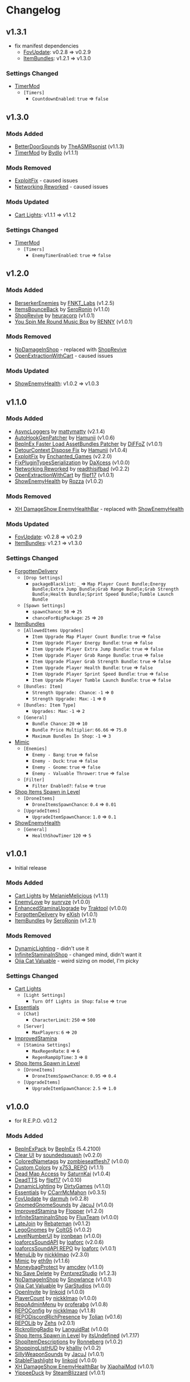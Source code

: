 # Changelog

## v1.3.1

- fix manifest dependencies
  - [FovUpdate](https://thunderstore.io/c/repo/p/darmuh/FovUpdate/): v0.2.8 => v0.2.9
  - [ItemBundles](https://thunderstore.io/c/repo/p/SeroRonin/ItemBundles/): v1.2.1 => v1.3.0

### Settings Changed

- [TimerMod](https://thunderstore.io/c/repo/p/Bydlo/TimerMod/)
  - `[Timers]`
    - `CountdownEnabled`: `true` ⇒ `false`

## v1.3.0

### Mods Added

- [BetterDoorSounds](https://thunderstore.io/c/repo/p/TheASMRsonist/BetterDoorSounds/) by [TheASMRsonist](https://thunderstore.io/c/repo/p/TheASMRsonist/) (v1.1.3)
- [TimerMod](https://thunderstore.io/c/repo/p/Bydlo/TimerMod/) by [Bydlo](https://thunderstore.io/c/repo/p/Bydlo/) (v1.1.1)

### Mods Removed

- [ExploitFix](https://thunderstore.io/c/repo/p/Enchanted_Games/ExploitFix/) - caused issues
- [Networking Reworked](https://thunderstore.io/c/repo/p/readthisifbad/NetworkingReworked/) - caused issues

### Mods Updated

- [Cart Lights](https://thunderstore.io/c/repo/p/MelanieMelicious/Cart_Lights_MelanieMelicious/): v1.1.1 => v1.1.2

### Settings Changed

- [TimerMod](https://thunderstore.io/c/repo/p/Bydlo/TimerMod/)
  - `[Timers]`
    - `EnemyTimerEnabled`: `true` ⇒ `false`

## v1.2.0

### Mods Added

- [BerserkerEnemies](https://thunderstore.io/c/repo/p/FNKT_Labs/BerserkerEnemies/) by [FNKT_Labs](https://thunderstore.io/c/repo/p/FNKT_Labs/) (v1.2.5)
- [ItemsBounceBack](https://thunderstore.io/c/repo/p/SeroRonin/ItemsBounceBack/) by [SeroRonin](https://thunderstore.io/c/repo/p/SeroRonin/) (v1.1.0)
- [ShopRevive](https://thunderstore.io/c/repo/p/heuracorp/ShopRevive/) by [heuracorp](https://thunderstore.io/c/repo/p/heuracorp/) (v1.0.1)
- [You Spin Me Round Music Box](https://thunderstore.io/c/repo/p/RENNY/You_Spin_Me_Round_Music_Box/) by [RENNY](https://thunderstore.io/c/repo/p/RENNY/) (v1.0.1)

### Mods Removed

- [NoDamageInShop](https://thunderstore.io/c/repo/p/Snowlance/NoDamageInShop/) - replaced with [ShopRevive](https://thunderstore.io/c/repo/p/heuracorp/ShopRevive/)
- [OpenExtractionWithCart](https://thunderstore.io/c/repo/p/flipf17/OpenExtractionWithCart/) - caused issues

### Mods Updated

- [ShowEnemyHealth](https://thunderstore.io/c/repo/p/Rozza/ShowEnemyHealth/): v1.0.2 => v1.0.3

## v1.1.0

### Mods Added

- [AsyncLoggers](https://thunderstore.io/c/repo/p/mattymatty/AsyncLoggers/) by [mattymatty](https://thunderstore.io/c/repo/p/mattymatty/) (v2.1.4)
- [AutoHookGenPatcher](https://thunderstore.io/c/repo/p/Hamunii/AutoHookGenPatcher/) by [Hamunii](https://thunderstore.io/c/repo/p/Hamunii/) (v1.0.6)
- [BepInEx Faster Load AssetBundles Patcher](https://thunderstore.io/c/repo/p/DiFFoZ/BepInEx_Faster_Load_AssetBundles_Patcher/) by [DiFFoZ](https://thunderstore.io/c/repo/p/DiFFoZ/) (v1.0.1)
- [DetourContext Dispose Fix](https://thunderstore.io/c/repo/p/Hamunii/DetourContext_Dispose_Fix/) by [Hamunii](https://thunderstore.io/c/repo/p/Hamunii/) (v1.0.4)
- [ExploitFix](https://thunderstore.io/c/repo/p/Enchanted_Games/ExploitFix/) by [Enchanted_Games](https://thunderstore.io/c/repo/p/Enchanted_Games/) (v2.2.0)
- [FixPluginTypesSerialization](https://thunderstore.io/c/repo/p/DaXcess/FixPluginTypesSerialization/) by [DaXcess](https://thunderstore.io/c/repo/p/DaXcess/) (v1.0.0)
- [Networking Reworked](https://thunderstore.io/c/repo/p/readthisifbad/NetworkingReworked/) by [readthisifbad](https://thunderstore.io/c/repo/p/readthisifbad/) (v0.2.2)
- [OpenExtractionWithCart](https://thunderstore.io/c/repo/p/flipf17/OpenExtractionWithCart/) by [flipf17](https://thunderstore.io/c/repo/p/flipf17/) (v1.0.1)
- [ShowEnemyHealth](https://thunderstore.io/c/repo/p/Rozza/ShowEnemyHealth/) by [Rozza](https://thunderstore.io/c/repo/p/Rozza/) (v1.0.2)

### Mods Removed

- [XH DamageShow EnemyHealthBar](https://thunderstore.io/c/repo/p/XiaohaiMod/XH_DamageShow_EnemyHealthBar/) - replaced with [ShowEnemyHealth](https://thunderstore.io/c/repo/p/Rozza/ShowEnemyHealth/)

### Mods Updated

- [FovUpdate](https://thunderstore.io/c/repo/p/darmuh/FovUpdate/): v0.2.8 => v0.2.9
- [ItemBundles](https://thunderstore.io/c/repo/p/SeroRonin/ItemBundles/): v1.2.1 => v1.3.0

### Settings Changed

- [ForgottenDelivery](https://thunderstore.io/c/repo/p/eXish/ForgottenDelivery/)
  - `[Drop Settings]`
    - `packageBlacklist`: `_` ⇒ `Map Player Count Bundle;Energy Bundle;Extra Jump Bundle;Grab Range Bundle;Grab Strength Bundle;Health Bundle;Sprint Speed Bundle;Tumble Launch Bundle`
  - `[Spawn Settings]`
    - `spawnChance`: `50` ⇒ `25`
    - `chanceForBigPackage`: `25` ⇒ `20`
- [ItemBundles](https://thunderstore.io/c/repo/p/SeroRonin/ItemBundles/)
  - `[AllowedItems Upgrades]`
    - `Item Upgrade Map Player Count Bundle`: `true` ⇒ `false`
    - `Item Upgrade Player Energy Bundle`: `true` ⇒ `false`
    - `Item Upgrade Player Extra Jump Bundle`: `true` ⇒ `false`
    - `Item Upgrade Player Grab Range Bundle`: `true` ⇒ `false`
    - `Item Upgrade Player Grab Strength Bundle`: `true` ⇒ `false`
    - `Item Upgrade Player Health Bundle`: `true` ⇒ `false`
    - `Item Upgrade Player Sprint Speed Bundle`: `true` ⇒ `false`
    - `Item Upgrade Player Tumble Launch Bundle`: `true` ⇒ `false`
  - `[Bundles: Item]`
    - `Strength Upgrade: Chance`: `-1` ⇒ `0`
    - `Strength Upgrade: Max`: `-1` ⇒ `0`
  - `[Bundles: Item Type]`
    - `Upgrades: Max`: `-1` ⇒ `2`
  - `[General]`
    - `Bundle Chance`: `20` ⇒ `10`
    - `Bundle Price Multiplier`: `66.66` ⇒ `75.0`
    - `Maximum Bundles In Shop`: `-1` ⇒ `3`
- [Mimic](https://thunderstore.io/c/repo/p/eth9n/Mimic/)
  - `[Enemies]`
    - `Enemy - Bang`: `true` ⇒ `false`
    - `Enemy - Duck`: `true` ⇒ `false`
    - `Enemy - Gnome`: `true` ⇒ `false`
    - `Enemy - Valuable Thrower`: `true` ⇒ `false`
  - `[Filter]`
    - `Filter Enabled?`: `false` ⇒ `true`
- [Shop Items Spawn in Level](https://thunderstore.io/c/repo/p/itsUndefined/Shop_Items_Spawn_in_Level/)
  - `[DroneItems]`
    - `DroneItemsSpawnChance`: `0.4` ⇒ `0.01`
  - `[UpgradeItems]`
    - `UpgradeItemSpawnChance`: `1.0` ⇒ `0.1`
- [ShowEnemyHealth](https://thunderstore.io/c/repo/p/Rozza/ShowEnemyHealth/)
  - `[General]`
    - `HealthShowTimer` `120` ⇒ `5`

## v1.0.1

- Initial release

### Mods Added

- [Cart Lights](https://thunderstore.io/c/repo/p/MelanieMelicious/Cart_Lights_MelanieMelicious/) by [MelanieMelicious](https://thunderstore.io/c/repo/p/MelanieMelicious/) (v1.1.1)
- [EnemyLove](https://thunderstore.io/c/repo/p/sunryze/EnemyLove/) by [sunryze](https://thunderstore.io/c/repo/p/sunryze/) (v1.0.0)
- [EnhancedStaminaUpgrade](https://thunderstore.io/c/repo/p/Traktool/EnhancedStaminaUpgrade/) by [Traktool](https://thunderstore.io/c/repo/p/Traktool/) (v1.0.0)
- [ForgottenDelivery](https://thunderstore.io/c/repo/p/eXish/ForgottenDelivery/) by [eXish](https://thunderstore.io/c/repo/p/eXish/) (v1.0.1)
- [ItemBundles](https://thunderstore.io/c/repo/p/SeroRonin/ItemBundles/) by [SeroRonin](https://thunderstore.io/c/repo/p/SeroRonin/) (v1.2.1)

### Mods Removed

- [DynamicLighting](https://thunderstore.io/c/repo/p/DirtyGames/DynamicLighting/) - didn't use it
- [InfiniteStaminaInShop](https://thunderstore.io/c/repo/p/FluxTeam/InfiniteStaminaInShop/) - changed mind, didn't want it
- [Oiia Cat Valuable](https://thunderstore.io/c/repo/p/GarStudios/Oiia_Cat_Valuable/) - weird sizing on model, I'm picky

### Settings Changed

- [Cart Lights](https://thunderstore.io/c/repo/p/MelanieMelicious/Cart_Lights_MelanieMelicious/)
  - `[Light Settings]`
    - `Turn Off Lights in Shop`: `false` ⇒ `true`
- [Essentials](https://thunderstore.io/c/repo/p/CCarrMcMahon/Essentials/)
  - `[Chat]`
    - `CharacterLimit`: `250` ⇒ `500`
  - `[Server]`
    - `MaxPlayers`: `6` ⇒ `20`
- [ImprovedStamina](https://thunderstore.io/c/repo/p/Flopper/ImprovedStamina/)
  - `[Stamina Settings]`
    - `MaxRegenRate`: `8` ⇒ `6`
    - `RegenRampUpTime`: `3` ⇒ `8`
- [Shop Items Spawn in Level](https://thunderstore.io/c/repo/p/itsUndefined/Shop_Items_Spawn_in_Level/)
  - `[DroneItems]`
    - `DroneItemsSpawnChance`: `0.95` ⇒ `0.4`
  - `[UpgradeItems]`
    - `UpgradeItemSpawnChance`: `2.5` ⇒ `1.0`

## v1.0.0

- for R.E.P.O. v0.1.2

### Mods Added

- [BepInExPack](https://thunderstore.io/c/repo/p/BepInEx/BepInExPack/) by [BepInEx](https://thunderstore.io/c/repo/p/BepInEx/) (5.4.2100)
- [Clear UI](https://thunderstore.io/c/repo/p/soundedsquash/Clear_UI/) by [soundedsquash](https://thunderstore.io/c/repo/p/soundedsquash/) (v0.2.0)
- [ColoredNametags](https://thunderstore.io/c/repo/p/zombieseatflesh7/ColoredNametags/) by [zombieseatflesh7](https://thunderstore.io/c/repo/p/zombieseatflesh7/) (v1.0.0)
- [Custom Colors](https://thunderstore.io/c/repo/p/x753_REPO/CustomColors/) by [x753_REPO](https://thunderstore.io/c/repo/p/x753_REPO/) (v1.1.1)
- [Dead Map Access](https://thunderstore.io/c/repo/p/SaturnKai/Dead_Map_Access/) by [SaturnKai](https://thunderstore.io/c/repo/p/SaturnKai/) (v1.0.4)
- [DeadTTS](https://thunderstore.io/c/repo/p/flipf17/DeadTTS/) by [flipf17](https://thunderstore.io/c/repo/p/flipf17/) (v1.0.10)
- [DynamicLighting](https://thunderstore.io/c/repo/p/DirtyGames/DynamicLighting/) by [DirtyGames](https://thunderstore.io/c/repo/p/DirtyGames/DynamicLighting/) (v1.1.0)
- [Essentials](https://thunderstore.io/c/repo/p/CCarrMcMahon/Essentials/) by [CCarrMcMahon](https://thunderstore.io/c/repo/p/CCarrMcMahon/) (v0.3.5)
- [FovUpdate](https://thunderstore.io/c/repo/p/darmuh/FovUpdate/) by [darmuh](https://thunderstore.io/c/repo/p/darmuh/) (v0.2.8)
- [GnomedGnomeSounds](https://thunderstore.io/c/repo/p/JacuJ/GnomedGnomeSounds/) by [JacuJ](JacuJ) (v1.0.0)
- [ImprovedStamina](https://thunderstore.io/c/repo/p/Flopper/ImprovedStamina/) by [Flopper](https://thunderstore.io/c/repo/p/Flopper/) (v1.2.0)
- [InfiniteStaminaInShop](https://thunderstore.io/c/repo/p/FluxTeam/InfiniteStaminaInShop/) by [FluxTeam](https://thunderstore.io/c/repo/p/FluxTeam/) (v1.0.0)
- [LateJoin](https://thunderstore.io/c/repo/p/Rebateman/LateJoin/) by [Rebateman](https://thunderstore.io/c/repo/p/Rebateman/) (v0.1.2)
- [LegoGnomes](https://thunderstore.io/c/repo/p/ColtG5/LegoGnomes/) by [ColtG5](https://thunderstore.io/c/repo/p/ColtG5/) (v1.0.2)
- [LevelNumberUI](https://thunderstore.io/c/repo/p/ironbean/LevelNumberUI/) by [ironbean](https://thunderstore.io/c/repo/p/ironbean/) (v1.0.0)
- [loaforcsSoundAPI](https://thunderstore.io/c/repo/p/loaforc/loaforcsSoundAPI/) by [loaforc](https://thunderstore.io/c/repo/p/loaforc/) (v2.0.6)
- [loaforcsSoundAPI REPO](https://thunderstore.io/c/repo/p/loaforc/loaforcsSoundAPI_REPO/) by [loaforc](https://thunderstore.io/c/repo/p/loaforc/) (v1.0.1)
- [MenuLib](https://thunderstore.io/c/repo/p/nickklmao/MenuLib/) by [nickklmao](https://thunderstore.io/c/repo/p/nickklmao/) (v2.3.0)
- [Mimic](https://thunderstore.io/c/repo/p/eth9n/Mimic/) by [eth9n](https://thunderstore.io/c/repo/p/eth9n/) (v1.1.6)
- [MoneybagProtect](https://thunderstore.io/c/repo/p/amcdev/MoneybagProtect/) by [amcdev](https://thunderstore.io/c/repo/p/amcdev/) (v1.1.0)
- [No Save Delete](https://thunderstore.io/c/repo/p/PxntxrezStudio/No_Save_Delete/) by [PxntxrezStudio](https://thunderstore.io/c/repo/p/PxntxrezStudio/) (v1.2.3)
- [NoDamageInShop](https://thunderstore.io/c/repo/p/Snowlance/NoDamageInShop/) by [Snowlance](https://thunderstore.io/c/repo/p/Snowlance/) (v1.0.1)
- [Oiia Cat Valuable](https://thunderstore.io/c/repo/p/GarStudios/Oiia_Cat_Valuable/) by [GarStudios](https://thunderstore.io/c/repo/p/GarStudios/) (v1.0.0)
- [OpenInvite](https://thunderstore.io/c/repo/p/linkoid/OpenInvite/) by [linkoid](https://thunderstore.io/c/repo/p/linkoid/) (v1.0.0)
- [PlayerCount](https://thunderstore.io/c/repo/p/nickklmao/PlayerCount/) by [nickklmao](https://thunderstore.io/c/repo/p/nickklmao/) (v1.0.0)
- [RepoAdminMenu](https://thunderstore.io/c/repo/p/proferabg/RepoAdminMenu/) by [proferabg](https://thunderstore.io/c/repo/p/proferabg/) (v1.0.8)
- [REPOConfig](https://thunderstore.io/c/repo/p/nickklmao/REPOConfig/) by [nickklmao](https://thunderstore.io/c/repo/p/nickklmao/) (v1.1.8)
- [REPODiscordRichPresence](https://thunderstore.io/c/repo/p/Tolian/REPODiscordRichPresence/) by [Tolian](https://thunderstore.io/c/repo/p/Tolian/) (v0.1.6)
- [REPOLib](https://thunderstore.io/c/repo/p/Zehs/REPOLib/) by [Zehs](https://thunderstore.io/c/repo/p/Zehs/) (v2.0.1)
- [RickrollingRadio](https://thunderstore.io/c/repo/p/LanguidRat/RickrollingRadio/) by [LanguidRat](https://thunderstore.io/c/repo/p/LanguidRat/) (v1.0.0)
- [Shop Items Spawn in Level](https://thunderstore.io/c/repo/p/itsUndefined/Shop_Items_Spawn_in_Level/) by [itsUndefined](https://thunderstore.io/c/repo/p/itsUndefined/) (v1.7.17)
- [ShopItemDescriptions](https://thunderstore.io/c/repo/p/Ronneberg/ShopItemDescriptions/) by [Ronneberg](https://thunderstore.io/c/repo/p/Ronneberg/ShopItemDescriptions/) (v1.0.2)
- [ShoppingListHUD](https://thunderstore.io/c/repo/p/khalliv/ShoppingListHUD/) by [khalliv](https://thunderstore.io/c/repo/p/khalliv/) (v1.0.2)
- [SillyWeaponSounds](https://thunderstore.io/c/repo/p/JacuJ/SillyWeaponSounds/) by [JacuJ](https://thunderstore.io/c/repo/p/JacuJ/) (v1.0.1)
- [StableFlashlight](https://thunderstore.io/c/repo/p/linkoid/StableFlashlight/) by [linkoid](https://thunderstore.io/c/repo/p/linkoid/) (v1.0.0)
- [XH DamageShow EnemyHealthBar](https://thunderstore.io/c/repo/p/XiaohaiMod/XH_DamageShow_EnemyHealthBar/) by [XiaohaiMod](https://thunderstore.io/c/repo/p/XiaohaiMod/) (v1.0.1)
- [YippeeDuck](https://thunderstore.io/c/repo/p/SteamBlizzard/YippeeDuck/) by [SteamBlizzard](https://thunderstore.io/c/repo/p/SteamBlizzard/) (v1.0.1)
